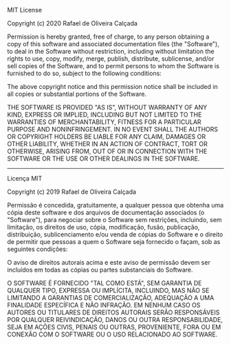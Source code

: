 MIT License

Copyright (c) 2020 Rafael de Oliveira Calçada

Permission is hereby granted, free of charge, to any person obtaining a copy
of this software and associated documentation files (the "Software"), to deal
in the Software without restriction, including without limitation the rights
to use, copy, modify, merge, publish, distribute, sublicense, and/or sell
copies of the Software, and to permit persons to whom the Software is
furnished to do so, subject to the following conditions:

The above copyright notice and this permission notice shall be included in all
copies or substantial portions of the Software.

THE SOFTWARE IS PROVIDED "AS IS", WITHOUT WARRANTY OF ANY KIND, EXPRESS OR
IMPLIED, INCLUDING BUT NOT LIMITED TO THE WARRANTIES OF MERCHANTABILITY,
FITNESS FOR A PARTICULAR PURPOSE AND NONINFRINGEMENT. IN NO EVENT SHALL THE
AUTHORS OR COPYRIGHT HOLDERS BE LIABLE FOR ANY CLAIM, DAMAGES OR OTHER
LIABILITY, WHETHER IN AN ACTION OF CONTRACT, TORT OR OTHERWISE, ARISING FROM,
OUT OF OR IN CONNECTION WITH THE SOFTWARE OR THE USE OR OTHER DEALINGS IN THE
SOFTWARE.

-----------------------------------------------------------------------------

Licença MIT

Copyright (c) 2019 Rafael de Oliveira Calçada

Permissão é concedida, gratuitamente, a qualquer pessoa que obtenha uma
cópia deste software e dos arquivos de documentação associados
(o "Software"), para negociar sobre o Software sem restrições, incluindo,
sem limitação, os direitos de uso, cópia, modificação, fusão, publicação, 
distribuição, sublicenciamento e/ou venda de cópias do Software e o direito
de permitir que pessoas a quem o Software seja fornecido o façam, sob as
seguintes condições:

O aviso de direitos autorais acima e este aviso de permissão devem ser
incluídos em todas as cópias ou partes substanciais do Software.

O SOFTWARE É FORNECIDO "TAL COMO ESTÁ", SEM GARANTIA DE QUALQUER TIPO,
EXPRESSA OU IMPLÍCITA, INCLUINDO, MAS NÃO SE LIMITANDO A GARANTIAS DE
COMERCIALIZAÇÃO, ADEQUAÇÃO A UMA FINALIDADE ESPECÍFICA E NÃO INFRAÇÃO.
EM NENHUM CASO OS AUTORES OU TITULARES DE DIREITOS AUTORAIS SERÃO
RESPONSÁVEIS POR QUALQUER REIVINDICAÇÃO, DANOS OU OUTRA RESPONSABILIDADE,
SEJA EM AÇÕES CIVIS, PENAIS OU OUTRAS, PROVENIENTE, FORA OU EM CONEXÃO
COM O SOFTWARE OU O USO RELACIONADO AO SOFTWARE.
